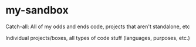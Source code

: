 # my-sandbox
Catch-all: All of my odds and ends code, projects that aren't standalone, etc

Individual projects/boxes, all types of code stuff (languages, purposes, etc.)
